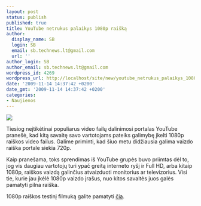 ```yaml
---
layout: post
status: publish
published: true
title: YouTube netrukus palaikys 1080p raišką
author:
  display_name: SB
  login: SB
  email: sb.technews.lt@gmail.com
  url: ''
author_login: SB
author_email: sb.technews.lt@gmail.com
wordpress_id: 4269
wordpress_url: http://localhost/site/new/youtube_netrukus_palaikys_1080p_raiska/
date: '2009-11-14 14:37:42 +0200'
date_gmt: '2009-11-14 14:37:42 +0200'
categories:
- Naujienos
---
```

<div class="imgright"><img src="http://t3.gstatic.com/images?q=tbn:uG9PhuBLX4dJJM:http://stan.uio.no/blog/isne/youtube_logo.jpg"  /></div>
<p>Tiesiog neįtikėtinai populiarus video failų dalinimosi portalas YouTube pranešė, kad kitą savaitę savo vartotojams pateiks galimybę įkelti 1080p raiškos video failus. Galime priminti, kad šiuo metu didžiausia galima vaizdo raiška portale siekia 720p.</p>
<p>Kaip pranešama, toks sprendimas iš YouTube grupės buvo priimtas dėl to, jog vis daugiau vartotojų turi ypač greitą interneto ryšį ir Full HD, arba kitaip 1080p, raiškos vaizdą galinčius atvaizduoti monitorius ar televizorius. Visi tie, kurie jau įkėlė 1080p vaizdo įrašus, nuo kitos savaitės juos galės pamatyti pilna raiška.</p>
<p>1080p raiškos testinį filmuką galite pamatyti <a class="ns" href="http://www.youtube.com/watch?v=DUM1284TqFc&fmt=37">čia</a>.<br /></p>
